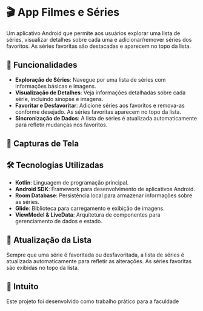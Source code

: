 # 🎬 App Filmes e Séries

Um aplicativo Android que permite aos usuários explorar uma lista de séries, visualizar detalhes sobre cada uma e adicionar/remover séries dos favoritos. As séries favoritas são destacadas e aparecem no topo da lista.

## 🚀 Funcionalidades

- **Exploração de Séries**: Navegue por uma lista de séries com informações básicas e imagens.
- **Visualização de Detalhes**: Veja informações detalhadas sobre cada série, incluindo sinopse e imagens.
- **Favoritar e Desfavoritar**: Adicione séries aos favoritos e remova-as conforme desejado. As séries favoritas aparecem no topo da lista.
- **Sincronização de Dados**: A lista de séries é atualizada automaticamente para refletir mudanças nos favoritos.

## 📸 Capturas de Tela


## 🛠️ Tecnologias Utilizadas

- **Kotlin**: Linguagem de programação principal.
- **Android SDK**: Framework para desenvolvimento de aplicativos Android.
- **Room Database**: Persistência local para armazenar informações sobre as séries.
- **Glide**: Biblioteca para carregamento e exibição de imagens.
- **ViewModel & LiveData**: Arquitetura de componentes para gerenciamento de dados e estado.


## 🔄 Atualização da Lista

Sempre que uma série é favoritada ou desfavoritada, a lista de séries é atualizada automaticamente para refletir as alterações. As séries favoritas são exibidas no topo da lista.

## 📜 Intuito

Este projeto foi desenvolvido como trabalho prático para a faculdade

